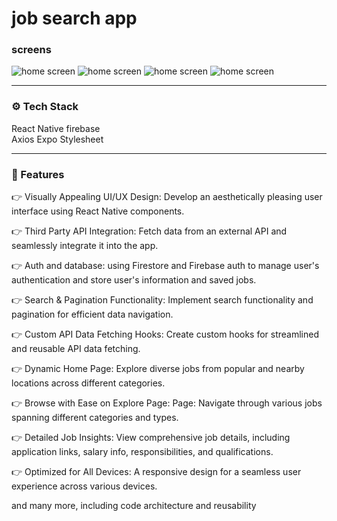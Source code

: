 # job search app 

### screens 

![home screen](./screenshots/IMG-20240314-WA0004.jpg )
![home screen](./screenshots/IMG-20240314-WA0005.jpg)
![home screen](./screenshots/IMG-20240314-WA0006.jpg)
![home screen](./screenshots/IMG-20240314-WA0007.jpg)
***

### ⚙️ Tech Stack
React Native
firebase  
Axios
Expo
Stylesheet
***
### 🔋 Features
👉 Visually Appealing UI/UX Design: Develop an aesthetically pleasing user interface using React Native components.

👉 Third Party API Integration: Fetch data from an external API and seamlessly integrate it into the app.

👉 Auth and database: using Firestore and Firebase auth to manage user's authentication and store user's information and saved jobs.

👉 Search & Pagination Functionality: Implement search functionality and pagination for efficient data navigation.

👉 Custom API Data Fetching Hooks: Create custom hooks for streamlined and reusable API data fetching.

👉 Dynamic Home Page: Explore diverse jobs from popular and nearby locations across different categories.

👉 Browse with Ease on Explore Page: Page: Navigate through various jobs spanning different categories and types.

👉 Detailed Job Insights: View comprehensive job details, including application links, salary info, responsibilities, and qualifications.

👉 Optimized for All Devices: A responsive design for a seamless user experience across various devices.

and many more, including code architecture and reusability
